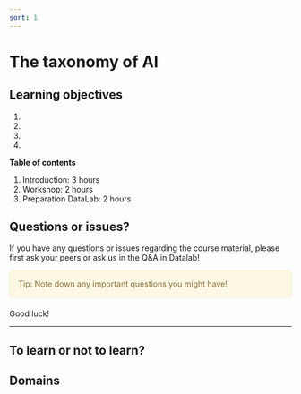 ```yaml
---
sort: 1
---
```


# The taxonomy of AI


## Learning objectives

1.
2.
3.
4.

__Table of contents__

1. Introduction: 3 hours
2. Workshop: 2 hours
3. Preparation DataLab: 2 hours

## Questions or issues?

If you have any questions or issues regarding the course material, please first ask your peers or ask us in the Q&A in Datalab!

<div style="padding: 15px; border: 1px solid transparent; border-color: transparent; margin-bottom: 20px; border-radius: 4px; color: #8a6d3b;; background-color: #fcf8e3; border-color: #faebcc;">
Tip: Note down any important questions you might have!
 </div>

Good luck!

***

## To learn or not to learn?

## Domains
